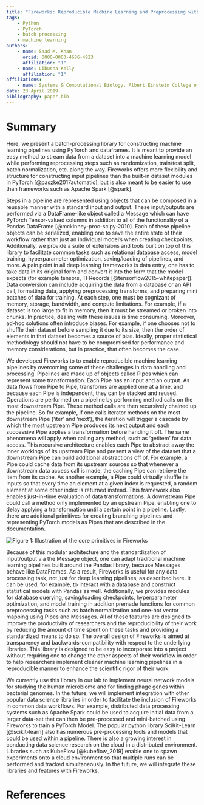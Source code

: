 ```yaml
---
title: "Fireworks: Reproducible Machine Learning and Preprocessing with PyTorch"
tags:
    - Python
    - PyTorch
    - batch processing
    - machine learning
authors:
    - name: Saad M. Khan
      orcid: 0000-0003-4686-4923
      affiliation: "1"
    - name: Libusha Kelly
      affiliation: "1"
affiliations:
    - name: Systems & Computational Biology, Albert Einstein College of Medicine
date: 23 April 2019
bibliography: paper.bib
---
```


# Summary

Here, we present a batch-processing library for constructing machine learning pipelines using PyTorch and dataframes. It is meant to provide an easy method to stream data from a dataset into a machine learning model while performing reprocessing steps such as randomization, train/test split, batch normalization, etc. along the way. Fireworks offers more flexibility and structure for constructing input pipelines than the built-in dataset modules in PyTorch [@paszke2017automatic], but is also meant to be easier to use than frameworks such as Apache Spark [@spark].

Steps in a pipeline are represented using objects that can be composed in a reusable manner with a standard input and output. These input/outputs are performed via a DataFrame-like object called a Message which can have PyTorch Tensor-valued columns in addition to all of the functionality of a Pandas DataFrame [@mckinney-proc-scipy-2010]. Each of these pipeline objects can be serialized, enabling one to save the entire state of their workflow rather than just an individual model’s when creating checkpoints. Additionally, we provide a suite of extensions and tools built on top of this library to facilitate common tasks such as relational database access, model training, hyperparameter optimization, saving/loading of pipelines, and more. A pain point in all deep learning frameworks is data entry; one has to take data in its original form and convert it into the form that the model expects (for example tensors, TFRecords [@tensorflow2015-whitepaper]). Data conversion can include acquiring the data from a database or an API call, formatting data, applying preprocessing transforms, and preparing mini batches of data for training. At each step, one must be cognizant of memory, storage, bandwidth, and compute limitations. For example, if a dataset is too large to fit in memory, then it must be streamed or broken into chunks. In practice, dealing with these issues is time consuming. Moreover, ad-hoc solutions often introduce biases. For example, if one chooses not to shuffle their dataset before sampling it due to its size, then the order of elements in that dataset becomes a source of bias. Ideally, proper statistical methodology should not have to be compromised for performance and memory considerations, but in practice, that often becomes the case.

We developed Fireworks to to enable reproducible machine learning pipelines by overcoming some of these challenges in data handling and processing. Pipelines are made up of objects called Pipes which can represent some transformation. Each Pipe has an input and an output. As data flows from Pipe to Pipe, transforms are applied one at a time, and because each Pipe is independent, they can be stacked and reused. Operations are performed on a pipeline by performing method calls on the most downstream Pipe.
These method calls are then recursively chained up the pipeline. So for example, if one calls iterator methods on the most downstream Pipe (‘iter’ and ‘next’), the iteration will trigger a cascade by which the most upstream Pipe produces its next output and each successive Pipe applies a transformation before handing it off. The same phenomena will apply when calling any method, such as ‘getitem’ for data access. This recursive architecture enables each Pipe to abstract away the inner workings of its upstream Pipe and present a view of the dataset that a downstream Pipe can build additional abstractions off of. For example, a Pipe could cache data from its upstream sources so that whenever a downstream data access call is made, the caching Pipe can retrieve the item from its cache. As another example, a Pipe could virtually shuffle its inputs so that every time an element at a given index is requested, a random element at some other index is returned instead. This framework also enables just-in-time evaluation of  data transformations. A downstream Pipe could call a method only implemented by an upstream Pipe, enabling one to delay applying a transformation until a certain point in a pipeline. Lastly, there are additional primitives for creating branching pipelines and representing PyTorch models as Pipes that are described in the documentation.

![Figure 1: Illustration of the core primitives in Fireworks](Models.png)

Because of this modular architecture and the standardization of input/output via the Message object, one can adapt traditional machine learning pipelines built around the Pandas library, because Messages behave like DataFrames. As a result, Fireworks is useful for any data processing task, not just for deep learning pipelines, as described here. It can be used, for example, to interact with a database and construct statistical models with Pandas as well. Additionally, we provides modules for database querying, saving/loading checkpoints, hyperparameter optimization, and model training in addition premade functions for common preprocessing tasks such as batch normalization and one-hot vector mapping using Pipes and Messages. All of these features are designed to improve the productivity of researchers and the reproducibility of their work by reducing the amount of time spent on these tasks and providing a standardized means to do so. The overall design of Fireworks is aimed at transparency and backwards-compatibility with respect to the underlying libraries. This library is designed to be easy to incorporate into a project without requiring one to change the other aspects of their workflow in order to help researchers implement cleaner machine learning pipelines in a reproducible manner to enhance the scientific rigor of their work.

We currently use this library in our lab to implement neural network models for studying the human microbiome and for finding phage genes within bacterial genomes. In the future, we will implement integration with other popular data science libraries in order to facilitate the inclusion of Fireworks in common data workflows. For example, distributed data processing systems such as Apache Spark could be used to acquire initial data from a larger data-set that can then be pre-processed and mini-batched using Fireworks to train a PyTorch Model. The popular python library SciKit-Learn [@scikit-learn] also has numerous pre-processing tools and models that could be used within a pipeline. There is also a growing interest in conducting data science research on the cloud in a distributed environment. Libraries such as KubeFlow [@kubeflow_2019] enable one to spawn experiments onto a cloud environment so that multiple runs can be performed and tracked simultaneously. In the future, we will integrate these libraries and features with Fireworks.


# References
